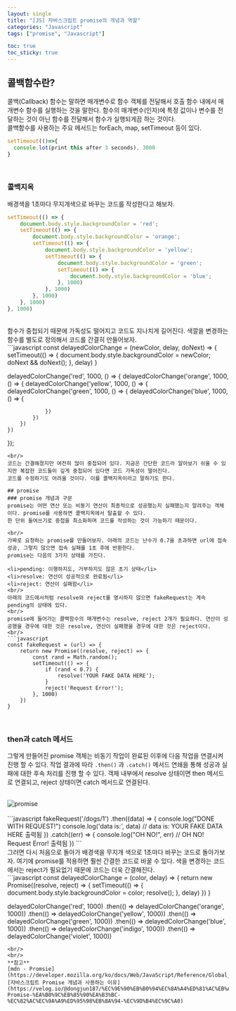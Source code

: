 ```yaml
---
layout: single
title: "[JS] 자바스크립트 promise의 개념과 역할"
categories: "Javascript"
tags: ["promise", "Javascript"]

toc: true
toc_sticky: true
---
```


## 콜백함수란?
콜백(Callback) 함수는 말하면 매개변수로 함수 객체를 전달해서 호출 함수 내에서 매개변수 함수를 실행하는 것을 말한다.
함수의 매개변수(인자)에 특정 값이나 변수를 전달하는 것이 아닌 함수를 전달해서 함수가 실행되게끔 하는 것이다.
<br/>
콜백함수를 사용하는 주요 메서드는 forEach, map, setTimeout 등이 있다.
<br/>
```javascript
setTimeout(()=>{
  console.lot(print this after 3 seconds), 3000
}
```
<br/>

### 콜백지옥
배경색을 1초마다 무지개색으로 바꾸는 코드를 작성한다고 해보자. 
<br/>
```javascript
setTimeout(() => {
    document.body.style.backgroundColor = 'red';
    setTimeout(() => {
        document.body.style.backgroundColor = 'orange';
        setTimeout(() => {
            document.body.style.backgroundColor = 'yellow';
            setTimeout(() => {
                document.body.style.backgroundColor = 'green';
                setTimeout(() => {
                    document.body.style.backgroundColor = 'blue';
                }, 1000)
            }, 1000)
        }, 1000)
    }, 1000)
}, 1000)
```
<br/>
함수가 중첩되기 때문에 가독성도 떨어지고 코드도 지나치게 길어진다. 색깔을 변경하는 함수를 별도로 정의해서 코드를 간결히 만들어보자.
<br/>
```javascript
const delayedColorChange = (newColor, delay, doNext) => {
    setTimeout(() => {
        document.body.style.backgroundColor = newColor;
        doNext && doNext();
    }, delay)
}


delayedColorChange('red', 1000, () => {
    delayedColorChange('orange', 1000, () => {
        delayedColorChange('yellow', 1000, () => {
            delayedColorChange('green', 1000, () => {
                delayedColorChange('blue', 1000, () => {

                })
            })
        })
    })
});
```
<br/>
코드는 간결해졌지만 여전히 많이 중첩되어 있다. 지금은 간단한 코드라 알아보기 쉬울 수 있지만 복잡한 코드들이 깊게 중첩되어 있다면 코드 가독성이 떨어진다.
코드를 수정하기도 어려울 것이다. 이를 콜백지옥이라고 말하기도 한다.

## promise
### promise 개념과 구문
promise는 어떤 연산 또는 비동기 연산이 최종적으로 성공했는지 실패했는지 알려주는 객체이다. promise를 사용하면 콜백지옥에서 탈출할 수 있다. 
한 단위 들여쓰기로 중첩을 최소화하며 코드를 작성하는 것이 가능하기 때문이다.

<br/>
가짜로 요청하는 promise를 만들어보자. 아래의 코드는 난수가 0.7을 초과하면 url에 접속 성공, 그렇지 않으면 접속 실패를 1초 후에 반환한다. 
promise는 다음의 3가지 상태를 가진다.

<li>pending: 이행하지도, 거부하지도 않은 초기 상태</li>
<li>resolve: 연산이 성공적으로 완료됨</li>
<li>reject: 연산이 실패함</li>
<br/>
아래의 코드에서처럼 resolve와 reject를 명시하지 않으면 fakeRequest는 계속 pending의 상태에 있다. 
<br/>
promise에 들어가는 콜백함수의 매개변수는 resolve, reject 2개가 필요하다. 연산이 성공했을 경우에 대한 것은 resolve, 연산이 실패했을 경우에 대한 것은 reject이다.
<br/>
```javascript
const fakeRequest = (url) => {
    return new Promise((resolve, reject) => {
        const rand = Math.random();
        setTimeout(() => {
            if (rand < 0.7) {
                resolve('YOUR FAKE DATA HERE');
            }
            reject('Request Error!');
        }, 1000)
    })
}
```
<br/>   
              
### then과 catch 메서드
그렇게 만들어진 promise 객체는 비동기 작업이 완료된 이후에 다음 작업을 연결시켜 진행 할 수 있다.
작업 결과에 따라 `.then()` 과 `.catch()` 메서드 연쇄을 통해 성공과 실패에 대한 후속 처리를 진행 할 수 있다.
객체 내부에서 resolve 상태이면 then 메서드로 연결되고, reject 상태이면 catch 메서드로 연결된다.

<br/>
<img src='https://developer.mozilla.org/ko/docs/Web/JavaScript/Reference/Global_Objects/Promise/promises.png' alt='promise'>
<br/>
<br/> 
```javascript
fakeRequest('/dogs/1')
    .then((data) => {
        console.log("DONE WITH REQUEST!")
        console.log('data is:', data) // data is: YOUR FAKE DATA HERE 출력됨
    })
    .catch((err) => {
        console.log("OH NO!", err) // OH NO! Request Error! 출력됨
    })
```
<br/>
그러면 다시 처음으로 돌아가 배경색을 무지개 색으로 1초마다 바꾸는 코드로 돌아가보자. 여기에 promise를 적용하면 훨씬 간결한 코드로 바꿀 수 있다.
색을 변경하는 코드에서는 reject가 필요없기 때문에 코드는 더욱 간결해진다.
<br/>
```javascript
const delayedColorChange = (color, delay) => {
    return new Promise((resolve, reject) => {
        setTimeout(() => {
            document.body.style.backgroundColor = color;
            resolve();
        }, delay)
    })
}


delayedColorChange('red', 1000)
    .then(() => delayedColorChange('orange', 1000))
    .then(() => delayedColorChange('yellow', 1000))
    .then(() => delayedColorChange('green', 1000))
    .then(() => delayedColorChange('blue', 1000))
    .then(() => delayedColorChange('indigo', 1000))
    .then(() => delayedColorChange('violet', 1000))
```
<br/>
<br/>
**참고**   
[mdn - Promsie](https://developer.mozilla.org/ko/docs/Web/JavaScript/Reference/Global_Objects/Promise)   
[자바스크립트 Promise 개념과 사용하는 이유](https://velog.io/@dongjun187/%EC%9E%90%EB%B0%94%EC%8A%A4%ED%81%AC%EB%A6%BD%ED%8A%B8-Promise-%EA%B0%9C%EB%85%90%EA%B3%BC-%EC%82%AC%EC%9A%A9%ED%95%98%EB%8A%94-%EC%9D%B4%EC%9C%A0)
